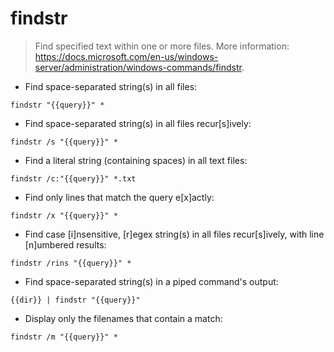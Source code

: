# findstr

> Find specified text within one or more files.
> More information: <https://docs.microsoft.com/en-us/windows-server/administration/windows-commands/findstr>.

- Find space-separated string(s) in all files:

`findstr "{{query}}" *`

- Find space-separated string(s) in all files recur[s]ively:

`findstr /s "{{query}}" *`

- Find a literal string (containing spaces) in all text files:

`findstr /c:"{{query}}" *.txt`

- Find only lines that match the query e[x]actly:

`findstr /x "{{query}}" *`

- Find case [i]nsensitive, [r]egex string(s) in all files recur[s]ively, with line [n]umbered results:

`findstr /rins "{{query}}" *`

- Find space-separated string(s) in a piped command's output:

`{{dir}} | findstr "{{query}}"`

- Display only the filenames that contain a match:

`findstr /m "{{query}}" *`
